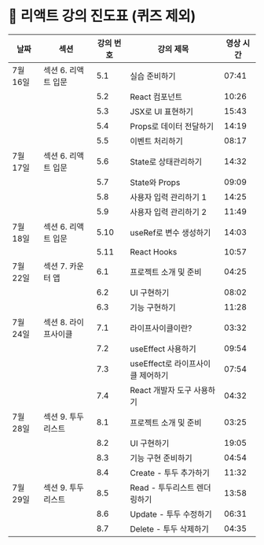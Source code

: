 # 📘 리액트 강의 진도표 (퀴즈 제외)

| 날짜       | 섹션                      | 강의 번호 | 강의 제목                             | 영상 시간 |
|------------|---------------------------|-----------|----------------------------------------|------------|
| 7월 16일   | 섹션 6. 리액트 입문       | 5.1       | 실습 준비하기                         | 07:41      |
|            |                           | 5.2       | React 컴포넌트                        | 10:26      |
|            |                           | 5.3       | JSX로 UI 표현하기                     | 15:43      |
|            |                           | 5.4       | Props로 데이터 전달하기               | 14:19      |
|            |                           | 5.5       | 이벤트 처리하기                       | 08:17      |
| 7월 17일   | 섹션 6. 리액트 입문       | 5.6       | State로 상태관리하기                 | 14:32      |
|            |                           | 5.7       | State와 Props                         | 09:09      |
|            |                           | 5.8       | 사용자 입력 관리하기 1               | 14:25      |
|            |                           | 5.9       | 사용자 입력 관리하기 2               | 11:49      |
| 7월 18일   | 섹션 6. 리액트 입문       | 5.10      | useRef로 변수 생성하기               | 14:03      |
|            |                           | 5.11      | React Hooks                           | 10:57      |
| 7월 22일   | 섹션 7. 카운터 앱         | 6.1       | 프로젝트 소개 및 준비                | 04:25      |
|            |                           | 6.2       | UI 구현하기                           | 08:02      |
|            |                           | 6.3       | 기능 구현하기                         | 11:28      |
| 7월 24일   | 섹션 8. 라이프사이클       | 7.1       | 라이프사이클이란?                    | 03:32      |
|            |                           | 7.2       | useEffect 사용하기                    | 09:54      |
|            |                           | 7.3       | useEffect로 라이프사이클 제어하기    | 07:54      |
|            |                           | 7.4       | React 개발자 도구 사용하기           | 04:32      |
| 7월 28일   | 섹션 9. 투두리스트         | 8.1       | 프로젝트 소개 및 준비                | 03:25      |
|            |                           | 8.2       | UI 구현하기                           | 19:05      |
|            |                           | 8.3       | 기능 구현 준비하기                   | 04:54      |
|            |                           | 8.4       | Create - 투두 추가하기               | 11:32      |
| 7월 29일   | 섹션 9. 투두리스트         | 8.5       | Read - 투두리스트 렌더링하기         | 13:58      |
|            |                           | 8.6       | Update - 투두 수정하기               | 06:31      |
|            |                           | 8.7       | Delete - 투두 삭제하기               | 04:35 |